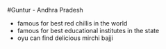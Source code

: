 #Guntur - Andhra Pradesh

- famous for best red chillis in the world
- famous for best educational institutes in the state
- oyu can find delicious mirchi bajji

